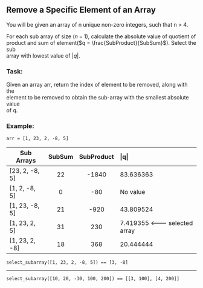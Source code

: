 ## Remove a Specific Element of an Array  

You will be given an array of n unique non-zero integers, such that n > 4.  

For each sub array of size $(n-1)$, calculate the absolute value of quotient of  
product and sum of element($q = \frac{SubProduct}{SubSum}$). Select the sub  
array with lowest value of $|q|$.  

### Task:
Given an array arr, return the index of element to be removed, along with the  
element to be removed to obtain the sub-array with the smallest absolute value  
of q.  

### Example:

    arr = [1, 23, 2, -8, 5]


Sub Arrays | SubSum | SubProduct | \|q\|  
---------- |:--------:|:------------:|:-----
[23, 2, -8, 5]| 22 | -1840 |  83.636363  
[1, 2, -8, 5]|0|-80|No value
[1, 23, -8, 5]|21|-920|43.809524
[1, 23, 2, 5]|31|230|7.419355  <--- selected array
[1, 23, 2, -8]|18|368|20.444444


    select_subarray([1, 23, 2, -8, 5]) == [3, -8]

------------------------
    select_subarray([10, 20, -30, 100, 200]) == [[3, 100], [4, 200]]
